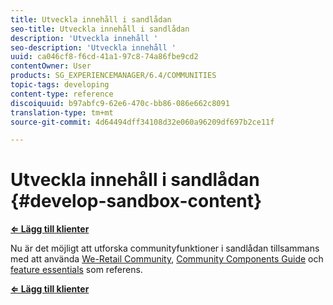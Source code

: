 ```yaml
---
title: Utveckla innehåll i sandlådan
seo-title: Utveckla innehåll i sandlådan
description: 'Utveckla innehåll '
seo-description: 'Utveckla innehåll '
uuid: ca046cf8-f6cd-41a1-97c8-74a86fbe9cd2
contentOwner: User
products: SG_EXPERIENCEMANAGER/6.4/COMMUNITIES
topic-tags: developing
content-type: reference
discoiquuid: b97abfc9-62e6-470c-bb86-086e662c8091
translation-type: tm+mt
source-git-commit: 4d64494dff34108d32e060a96209df697b2ce11f

---
```



# Utveckla innehåll i sandlådan {#develop-sandbox-content}

**[⇐ Lägg till klienter](add-clientlibs.md)**

Nu är det möjligt att utforska communityfunktioner i sandlådan tillsammans med att använda [We-Retail Community](../../help/sites-developing/we-retail.md), [Community Components Guide](components-guide.md) och [feature essentials](essentials.md) som referens.

**[⇐ Lägg till klienter](add-clientlibs.md)**
